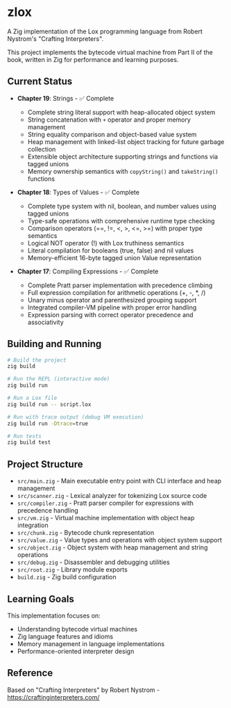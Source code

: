 # zlox

A Zig implementation of the Lox programming language from Robert Nystrom's "Crafting Interpreters".

This project implements the bytecode virtual machine from Part II of the book, written in Zig for performance and learning purposes.

## Current Status

- **Chapter 19**: Strings - ✅ Complete
  - Complete string literal support with heap-allocated object system
  - String concatenation with `+` operator and proper memory management
  - String equality comparison and object-based value system
  - Heap management with linked-list object tracking for future garbage collection
  - Extensible object architecture supporting strings and functions via tagged unions
  - Memory ownership semantics with `copyString()` and `takeString()` functions

- **Chapter 18**: Types of Values - ✅ Complete
  - Complete type system with nil, boolean, and number values using tagged unions
  - Type-safe operations with comprehensive runtime type checking
  - Comparison operators (==, !=, <, >, <=, >=) with proper type semantics
  - Logical NOT operator (!) with Lox truthiness semantics
  - Literal compilation for booleans (true, false) and nil values
  - Memory-efficient 16-byte tagged union Value representation

- **Chapter 17**: Compiling Expressions - ✅ Complete
  - Complete Pratt parser implementation with precedence climbing
  - Full expression compilation for arithmetic operations (+, -, *, /)
  - Unary minus operator and parenthesized grouping support
  - Integrated compiler-VM pipeline with proper error handling
  - Expression parsing with correct operator precedence and associativity

## Building and Running

```bash
# Build the project
zig build

# Run the REPL (interactive mode)
zig build run

# Run a Lox file
zig build run -- script.lox

# Run with trace output (debug VM execution)
zig build run -Dtrace=true

# Run tests
zig build test
```

## Project Structure

- `src/main.zig` - Main executable entry point with CLI interface and heap management
- `src/scanner.zig` - Lexical analyzer for tokenizing Lox source code
- `src/compiler.zig` - Pratt parser compiler for expressions with precedence handling
- `src/vm.zig` - Virtual machine implementation with object heap integration
- `src/chunk.zig` - Bytecode chunk representation
- `src/value.zig` - Value types and operations with object system support
- `src/object.zig` - Object system with heap management and string operations
- `src/debug.zig` - Disassembler and debugging utilities
- `src/root.zig` - Library module exports
- `build.zig` - Zig build configuration

## Learning Goals

This implementation focuses on:
- Understanding bytecode virtual machines
- Zig language features and idioms
- Memory management in language implementations
- Performance-oriented interpreter design

## Reference

Based on "Crafting Interpreters" by Robert Nystrom - https://craftinginterpreters.com/